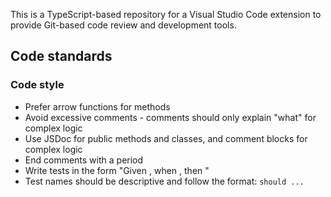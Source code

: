 This is a TypeScript-based repository for a Visual Studio Code extension to provide Git-based code review and development tools.

## Code standards

### Code style

- Prefer arrow functions for methods
- Avoid excessive comments - comments should only explain "what" for complex logic
- Use JSDoc for public methods and classes, and comment blocks for complex logic
- End comments with a period
- Write tests in the form "Given <context>, when <action>, then <expected result>"
- Test names should be descriptive and follow the format: `should ...`
